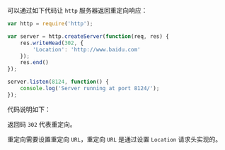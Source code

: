 可以通过如下代码让 `http` 服务器返回重定向响应：

```js
var http = require('http');

var server = http.createServer(function(req, res) {
    res.writeHead(302, {
        'Location': 'http://www.baidu.com'
    });
    res.end()
});

server.listen(8124, function() {
    console.log('Server running at port 8124/');
});
```

代码说明如下：

返回码 `302` 代表重定向。

重定向需要设置重定向 `URL`，重定向 `URL` 是通过设置 `Location` 请求头实现的。